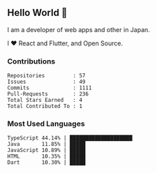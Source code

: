 ## Hello World 👋

I am a developer of web apps and other in Japan.

I ❤️ React and Flutter, and Open Source.

### Contributions

<!-- contributions start -->

    Repositories         : 57
    Issues               : 49
    Commits              : 1111
    Pull-Requests        : 236
    Total Stars Earned   : 4
    Total Contributed To : 1

<!-- contributions end -->

### Most Used Languages

<!-- most-used-languages start -->

    TypeScript 44.14% | ████████████████████
    Java       11.85% | █████
    JavaScript 10.89% | █████
    HTML       10.35% | █████
    Dart       10.30% | █████

<!-- most-used-languages end -->
